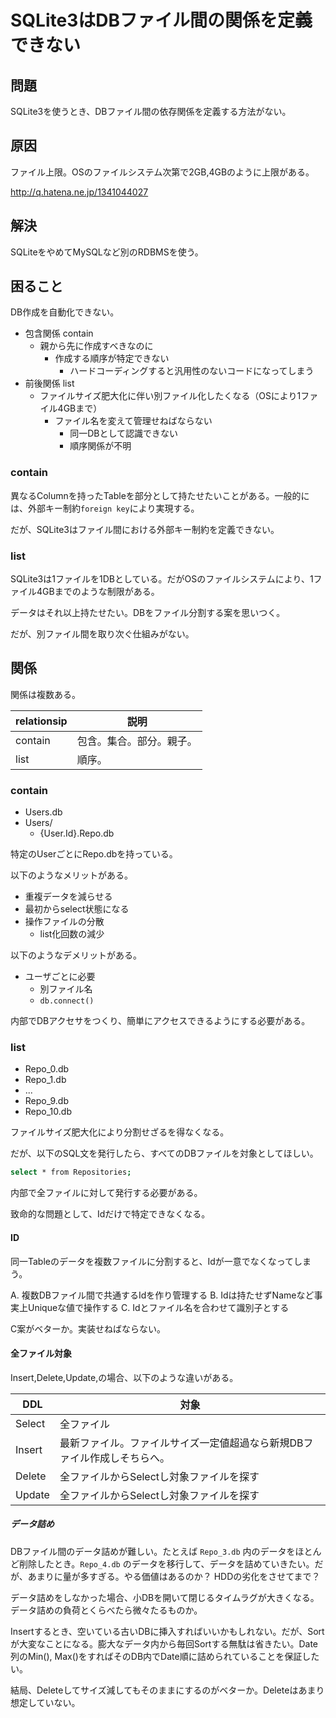 # SQLite3はDBファイル間の関係を定義できない

## 問題

SQLite3を使うとき、DBファイル間の依存関係を定義する方法がない。

## 原因

ファイル上限。OSのファイルシステム次第で2GB,4GBのように上限がある。

http://q.hatena.ne.jp/1341044027

## 解決

SQLiteをやめてMySQLなど別のRDBMSを使う。

## 困ること

DB作成を自動化できない。

* 包含関係 contain
    * 親から先に作成すべきなのに
        * 作成する順序が特定できない
            * ハードコーディングすると汎用性のないコードになってしまう
* 前後関係 list
    * ファイルサイズ肥大化に伴い別ファイル化したくなる（OSにより1ファイル4GBまで）
        * ファイル名を変えて管理せねばならない
            * 同一DBとして認識できない
            * 順序関係が不明

### contain

異なるColumnを持ったTableを部分として持たせたいことがある。一般的には、外部キー制約`foreign key`により実現する。

だが、SQLite3はファイル間における外部キー制約を定義できない。

### list

SQLite3は1ファイルを1DBとしている。だがOSのファイルシステムにより、1ファイル4GBまでのような制限がある。

データはそれ以上持たせたい。DBをファイル分割する案を思いつく。

だが、別ファイル間を取り次ぐ仕組みがない。

## 関係

関係は複数ある。

relationsip|説明
-----------|----
contain|包含。集合。部分。親子。
list|順序。

### contain

* Users.db
* Users/
    * {User.Id}.Repo.db

特定のUserごとにRepo.dbを持っている。

以下のようなメリットがある。

* 重複データを減らせる
* 最初からselect状態になる
* 操作ファイルの分散
    * list化回数の減少

以下のようなデメリットがある。

* ユーザごとに必要
    * 別ファイル名
    * `db.connect()`

内部でDBアクセサをつくり、簡単にアクセスできるようにする必要がある。

### list

* Repo_0.db
* Repo_1.db
* ...
* Repo_9.db
* Repo_10.db

ファイルサイズ肥大化により分割せざるを得なくなる。

だが、以下のSQL文を発行したら、すべてのDBファイルを対象としてほしい。

```sh
select * from Repositories;
```

内部で全ファイルに対して発行する必要がある。

致命的な問題として、Idだけで特定できなくなる。

#### ID

同一Tableのデータを複数ファイルに分割すると、Idが一意でなくなってしまう。

A. 複数DBファイル間で共通するIdを作り管理する
B. Idは持たせずNameなど事実上Uniqueな値で操作する
C. Idとファイル名を合わせて識別子とする

C案がベターか。実装せねばならない。

#### 全ファイル対象

Insert,Delete,Update,の場合、以下のような違いがある。

DDL|対象
---|----
Select|全ファイル 
Insert|最新ファイル。ファイルサイズ一定値超過なら新規DBファイル作成しそちらへ。
Delete|全ファイルからSelectし対象ファイルを探す
Update|全ファイルからSelectし対象ファイルを探す

##### データ詰め

DBファイル間のデータ詰めが難しい。たとえば `Repo_3.db` 内のデータをほとんど削除したとき。`Repo_4.db` のデータを移行して、データを詰めていきたい。だが、あまりに量が多すぎる。やる価値はあるのか？ HDDの劣化をさせてまで？

データ詰めをしなかった場合、小DBを開いて閉じるタイムラグが大きくなる。データ詰めの負荷とくらべたら微々たるものか。

Insertするとき、空いている古いDBに挿入すればいいかもしれない。だが、Sortが大変なことになる。膨大なデータ内から毎回Sortする無駄は省きたい。Date列のMin(), Max()をすればそのDB内でDate順に詰められていることを保証したい。

結局、Deleteしてサイズ減してもそのままにするのがベターか。Deleteはあまり想定していない。

